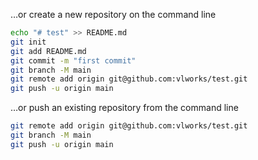 …or create a new repository on the command line
```bash
echo "# test" >> README.md
git init
git add README.md
git commit -m "first commit"
git branch -M main
git remote add origin git@github.com:vlworks/test.git
git push -u origin main
```
…or push an existing repository from the command line
```bash
git remote add origin git@github.com:vlworks/test.git
git branch -M main
git push -u origin main
```
